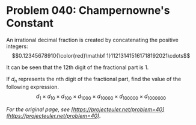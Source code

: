 # Problem 040: Champernowne's Constant

An irrational decimal fraction is created by concatenating the positive integers:
$$0.12345678910{\color{red}\mathbf 1}112131415161718192021\cdots$$

It can be seen that the $12\text{th}$ digit of the fractional part is $1$.

If $d_n$ represents the $n\text{th}$ digit of the fractional part, find the value of the following expression.
$$d_1 \times d_{10} \times d_{100} \times d_{1000} \times d_{10000} \times d_{100000} \times d_{1000000}$$

*For the original page, see [https://projecteuler.net/problem=40](https://projecteuler.net/problem=40).*
